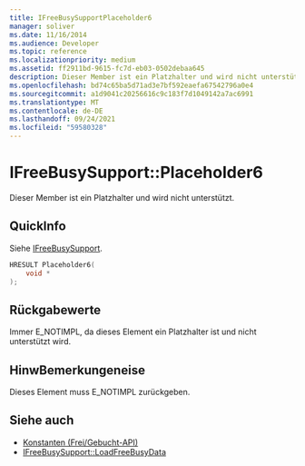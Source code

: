 ```yaml
---
title: IFreeBusySupportPlaceholder6
manager: soliver
ms.date: 11/16/2014
ms.audience: Developer
ms.topic: reference
ms.localizationpriority: medium
ms.assetid: ff2911bd-9615-fc7d-eb03-0502debaa645
description: Dieser Member ist ein Platzhalter und wird nicht unterstützt.
ms.openlocfilehash: bd74c65ba5d71ad3e7bf592eaefa67542796a0e4
ms.sourcegitcommit: a1d9041c20256616c9c183f7d1049142a7ac6991
ms.translationtype: MT
ms.contentlocale: de-DE
ms.lasthandoff: 09/24/2021
ms.locfileid: "59580328"
---
```

# <a name="ifreebusysupportplaceholder6"></a>IFreeBusySupport::Placeholder6

Dieser Member ist ein Platzhalter und wird nicht unterstützt.
  
## <a name="quick-info"></a>QuickInfo

Siehe [IFreeBusySupport](ifreebusysupport.md).
  
```cpp
HRESULT Placeholder6( 
    void *  
);
```

## <a name="return-values"></a>Rückgabewerte

Immer E_NOTIMPL, da dieses Element ein Platzhalter ist und nicht unterstützt wird.
  
## <a name="remarks"></a>HinwBemerkungeneise

Dieses Element muss E_NOTIMPL zurückgeben.
  
## <a name="see-also"></a>Siehe auch

- [Konstanten (Frei/Gebucht-API)](constants-free-busy-api.md) 
- [IFreeBusySupport::LoadFreeBusyData](ifreebusysupport-loadfreebusydata.md)

